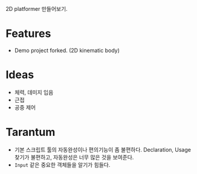 

2D platformer 만들어보기.




# Features

- Demo project forked. (2D kinematic body)

# Ideas

- 체력, 데미지 입음
- 근접
- 공중 제어

# Tarantum

- 기본 스크립트 툴의 자동완성이나 편의기능이 좀 불편하다. Declaration, Usage 찾기가 불편하고, 자동완성은 너무 많은 것을 보여준다.
- `Input` 같은 중요한 객체들을 알기가 힘들다.